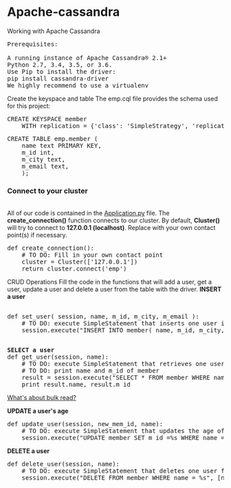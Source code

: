 # Apache-cassandra
Working with Apache Cassandra

<pre>
Prerequisites:

A running instance of Apache Cassandra® 2.1+
Python 2.7, 3.4, 3.5, or 3.6.
Use Pip to install the driver:
pip install cassandra-driver
We highly recommend to use a virtualenv
</pre>

Create the keyspace and table
The emp.cql file provides the schema used for this project:
<pre>
CREATE KEYSPACE member
    WITH replication = {'class': 'SimpleStrategy', 'replication_factor': '1'};
</pre>
<pre>
CREATE TABLE emp.member (
    name text PRIMARY KEY,
    m_id int,
    m_city text,
    m_email text,
    );
</pre>
<h3><b>Connect to your cluster</b></h3></br>
All of our code is contained in the <a href = "https://github.com/9718546128/Apache-cassandra/blob/master/Application.py">Application.py</a> file. The <b>create_connection()</b> function connects to our cluster. 
By default, <b>Cluster()</b> will try to connect to <b>127.0.0.1 (localhost)</b>. Replace with your own contact point(s) if necessary.
<pre>
def create_connection():
    # TO DO: Fill in your own contact point
    cluster = Cluster(['127.0.0.1'])
    return cluster.connect('emp')
</pre>

CRUD Operations
Fill the code in the functions that will add a user, get a user, update a user and delete a user from the table with the driver.
<b>INSERT a user</b>
<pre>

def set_user( session, name, m_id, m_city, m_email ):
    # TO DO: execute SimpleStatement that inserts one user into the table
    session.execute("INSERT INTO member( name, m_id, m_city, m_email ) VALUES (%s,%s,%s,%s)", [ name, m_id, m_city, m_email ])

</pre>
    
<pre>
<b>SELECT a user</b>
def get_user(session, name):
    # TO DO: execute SimpleStatement that retrieves one user from the table
    # TO DO: print name and m_id of member
    result = session.execute("SELECT * FROM member WHERE name = %s", [name]).one()
    print result.name, result.m_id
</pre>

<a href= "https://github.com/9718546128/Apache-cassandra/blob/master/Cassandra_read"> What's about bulk read?</a>

<b>UPDATE a user's age</b>
<pre>
def update_user(session, new_mem_id, name):
    # TO DO: execute SimpleStatement that updates the age of one user
    session.execute("UPDATE member SET m_id =%s WHERE name = %s", [new_mem_id, name])
</pre>

<b>DELETE a user</b>
<pre>
def delete_user(session, name):
    # TO DO: execute SimpleStatement that deletes one user from the table
    session.execute("DELETE FROM member WHERE name = %s", [name])
</pre>
